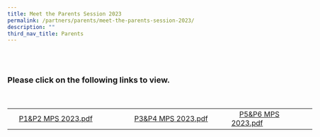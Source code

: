 ```yaml
---
title: Meet the Parents Session 2023
permalink: /partners/parents/meet-the-parents-session-2023/
description: ""
third_nav_title: Parents
---
```

<h2><br></h2>
<font size="4"><b>Please click on the following links to view.</b></font>
<div><span style="font-family: &quot;trebuchet ms&quot;, sans-serif; font-size: large; background-color: initial;"><br></span>
</div>
<div><br>
</div>
<div>
<table class="ive_eobj_center iveo_table ives_tab_modern3" style="width: 688.641px; height: 118px;">
<tbody>
<tr>
<td style="width: 264px;"><a class="refobj" style="background-image: url(&quot;/site/ctx/ficon/pdf.gif&quot;); padding-right: 4px; padding-left: 18px;" href="files/P1&P2%20MPS2%202023.pdf" target="_blank">P1&amp;P2 MPS 2023.pdf</a><br>
</td>
<td style="width: 238px;"><a class="refobj" href="https://edgefieldpri-moe-edu-sg-admin.cwp.sg/qql/slot/u704/Partners/Parents/MPS/P3%20MPS%202022.pdf" target="_blank" style="padding-right: 4px; padding-left: 18px; text-decoration-line: underline; background-image: url(&quot;/site/ctx/ficon/pdf.gif&quot;);">P3&amp;P4 MPS 2023.pdf</a>
</td>
<td style="width: 186px;"><a class="refobj" href="https://edgefieldpri-moe-edu-sg-admin.cwp.sg/qql/slot/u704/Partners/Parents/MPS/P3%20MPS%202022.pdf" target="_blank" style="padding-right: 4px; padding-left: 18px; text-decoration-line: underline; background-image: url(&quot;/site/ctx/ficon/pdf.gif&quot;);">P5&amp;P6 MPS 2023.pdf</a><br>
</td>
</tr>
</tbody>
</table><br>
</div>